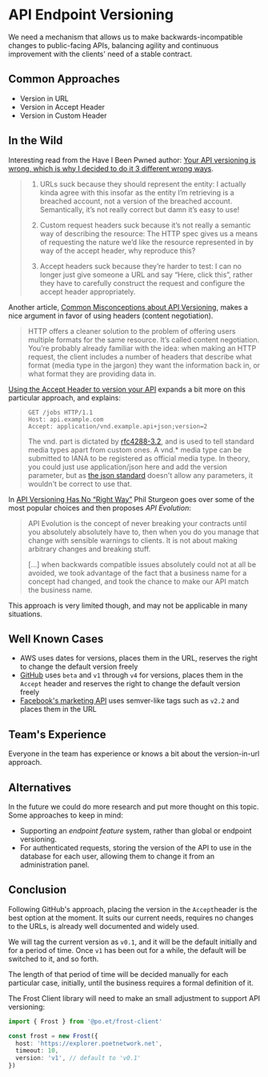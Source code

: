# API Endpoint Versioning

We need a mechanism that allows us to make backwards-incompatible changes to public-facing APIs, balancing agility and continuous improvement with the clients' need of a stable contract.

## Common Approaches

- Version in URL
- Version in Accept Header
- Version in Custom Header

## In the Wild

Interesting read from the Have I Been Pwned author: [Your API versioning is wrong, which is why I decided to do it 3 different wrong ways](https://www.troyhunt.com/your-api-versioning-is-wrong-which-is).

> 1. URLs suck because they should represent the entity: I actually kinda agree with this insofar as the entity I’m retrieving is a breached account, not a version of the breached account. Semantically, it’s not really correct but damn it’s easy to use!
>
> 1. Custom request headers suck because it’s not really a semantic way of describing the resource: The HTTP spec gives us a means of requesting the nature we’d like the resource represented in by way of the accept header, why reproduce this?
> 
> 1. Accept headers suck because they’re harder to test: I can no longer just give someone a URL and say “Here, click this”, rather they have to carefully construct the request and configure the accept header appropriately.

Another article, [Common Misconceptions about API Versioning](https://apigee.com/about/blog/developer/common-misconceptions-about-api-versioning), makes a nice argument in favor of using headers (content negotiation).

> HTTP offers a cleaner solution to the problem of offering users multiple formats for the same resource. It’s called content negotiation. You’re probably already familiar with the idea: when making an HTTP request, the client includes a number of headers that describe what format (media type in the jargon) they want the information back in, or what format they are providing data in.

[Using the Accept Header to version your API](http://labs.qandidate.com/blog/2014/10/16/using-the-accept-header-to-version-your-api/) expands a bit more on this particular approach, and explains:
> ```
> GET /jobs HTTP/1.1
> Host: api.example.com
> Accept: application/vnd.example.api+json;version=2
> ```
> 
> The vnd. part is dictated by [rfc4288-3.2](https://tools.ietf.org/html/rfc4288#section-3.2), and is used to tell standard media types apart from custom ones. A vnd.* media type can be submitted to IANA to be registered as official media type. In theory, you could just use application/json here and add the version parameter, but as [the json standard](https://tools.ietf.org/html/rfc4627#section-6) doesn't allow any parameters, it wouldn't be correct to use that.

In [API Versioning Has No “Right Way”](https://blog.apisyouwonthate.com/api-versioning-has-no-right-way-f3c75457c0b7) 
Phil Sturgeon goes over some of the most popular choices and then proposes _API Evolution_:

> API Evolution is the concept of never breaking your contracts until you absolutely absolutely have to, then when you do you manage that change with sensible warnings to clients. It is not about making arbitrary changes and breaking stuff.
>
> [...] when backwards compatible issues absolutely could not at all be avoided, we took advantage of the fact that a business name for a concept had changed, and took the chance to make our API match the business name.

This approach is very limited though, and may not be applicable in many situations.

## Well Known Cases

- AWS uses dates for versions, places them in the URL, reserves the right to change the default version freely
- [GitHub](https://developer.github.com/v3/media/#request-specific-version) uses `beta` and `v1` through `v4` for versions, places them in the `Accept` header and reserves the right to change the default version freely  
- [Facebook's marketing API](https://developers.facebook.com/docs/marketing-api/versions/) uses semver-like tags such as `v2.2` and places them in the URL

## Team's Experience

Everyone in the team has experience or knows a bit about the version-in-url approach.

## Alternatives

In the future we could do more research and put more thought on this topic. Some approaches to keep in mind:

- Supporting an _endpoint feature_ system, rather than global or endpoint versioning.
- For authenticated requests, storing the version of the API to use in the database for each user, allowing them to change it from an administration panel. 

## Conclusion

Following GitHub's approach, placing the version in the `Accept`header is the best option at the moment. It suits our current needs, requires no changes to the URLs, is already well documented and widely used.

We will tag the current version as `v0.1`, and it will be the default initially and for a period of time. Once `v1` has been out for a while, the default will be switched to it, and so forth.

The length of that period of time will be decided manually for each particular case, initially, until the business requires a formal definition of it. 

The Frost Client library will need to make an small adjustment to support API versioning:

```ts
import { Frost } from '@po.et/frost-client'

const frost = new Frost({
  host: 'https://explorer.poetnetwork.net', 
  timeout: 10,
  version: 'v1', // default to 'v0.1'
})
```
